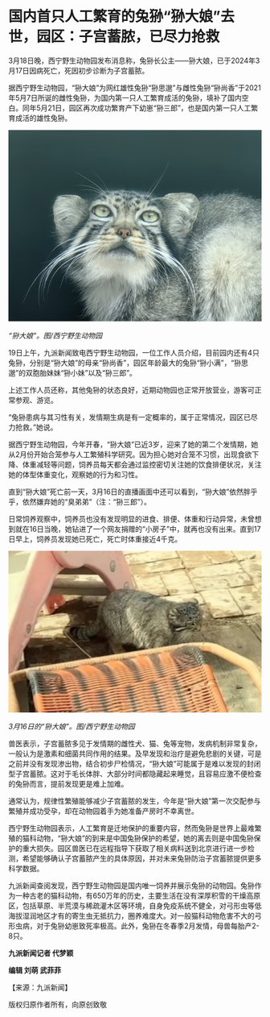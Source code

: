 # 国内首只人工繁育的兔狲“狲大娘”去世，园区：子宫蓄脓，已尽力抢救

3月18日晚，西宁野生动物园发布消息称，兔狲长公主——狲大娘，已于2024年3月17日因病死亡，死因初步诊断为子宫蓄脓。

据西宁野生动物园，“狲大娘”为网红雄性兔狲“狲思邈”与雌性兔狲“狲尚香”于2021年5月7日所诞的雌性兔狲，为国内第一只人工繁育成活的兔狲，填补了国内空白。同年5月21日，园区再次成功繁育产下幼崽“狲三郎”，也是国内第一只人工繁育成活的雄性兔狲。

![0b45c6f71b2ce2b5af99cff89cc8bb09.jpg](https://raw.githubusercontent.com/qqhsx/qqnews_image/main/2024/03/19/国内首只人工繁育的兔狲“狲大娘”去世，园区：子宫蓄脓，已尽力抢救/0b45c6f71b2ce2b5af99cff89cc8bb09.jpg)

_“狲大娘”。图/西宁野生动物园_

19日上午，九派新闻致电西宁野生动物园，一位工作人员介绍，目前园内还有4只兔狲，分别是“狲大娘”的母亲“狲尚香”，园区年龄最大的兔狲“狲小满”，“狲思邈”的双胞胎妹妹“狲小妹”以及“狲三郎”。

上述工作人员还称，其他兔狲的状态良好，近期动物园也正常开放营业，游客可正常参观、游览。

“兔狲患病与其习性有关，发情期生病是有一定概率的，属于正常情况，园区已尽力抢救。”她说。

据西宁野生动物园，今年开春，“狲大娘”已近3岁，迎来了她的第二个发情期，她从2月份开始合笼参与人工繁殖科学研究。因为担心她对合笼不习惯，出现食欲下降、体重减轻等问题，饲养员每天都会通过监控密切关注她的饮食排便状况，关注她的体型体重变化，观察她的行为和习性。

直到“狲大娘”死亡前一天，3月16日的直播画面中还可以看到，“狲大娘”依然胖乎乎，依然嫌弃她的“臭弟弟”（注：“狲三郎”）。

日常饲养观察中，饲养员也没有发现明显的进食、排便、体重和行动异常，未曾想到就在16日当晚，她钻进了一个网友捐赠的“小房子”中，就再也没有出来。直到17日早上，饲养员发现她已死亡，死亡时体重接近4千克。

![d1669fc375fb41958f0393025b5dcf07.jpg](https://raw.githubusercontent.com/qqhsx/qqnews_image/main/2024/03/19/国内首只人工繁育的兔狲“狲大娘”去世，园区：子宫蓄脓，已尽力抢救/d1669fc375fb41958f0393025b5dcf07.jpg)

_3月16日的“狲大娘”。图/西宁野生动物园_

兽医表示，子宫蓄脓多见于发情期的雌性犬、猫、兔等宠物，发病机制非常复杂，一般认为是激素和细菌共同作用的结果。及早发现和治疗是避免悲剧的关键，可是之前并没有发现渗出物，结合初步尸检情况，“狲大娘”可能属于是难以发现的封闭型子宫蓄脓。这对于毛长体胖、大部分时间都隐藏起来睡觉，且容易应激不便检查的兔狲而言，提前发现更是难上加难。

通常认为，规律性繁殖能够减少子宫蓄脓的发生，今年是“狲大娘”第一次交配参与繁殖并成功受孕，却在动物园着手为她准备产房时不幸离世。

西宁野生动物园表示，人工繁育是迁地保护的重要内容，然而兔狲是世界上最难繁殖的猫科动物，“狲大娘”的到来是中国兔狲保护的希望，她的离去则是中国兔狲保护的重大损失。园区兽医已在远程指导下获取了相关病料送到北京进行进一步检测，希望能够确认子宫蓄脓产生的具体原因，并对未来兔狲防治子宫蓄脓提供更多科学数据。

九派新闻查阅发现，西宁野生动物园是国内唯一饲养并展示兔狲的动物园。兔狲作为一种古老的猫科动物，有650万年的历史，主要生活在没有深厚积雪的干燥高原区，包括草原、半荒漠与稀疏灌木区等环境，自身免疫系统不健全，对弓形虫等低海拔湿润地区才有的寄生虫无抵抗力，圈养难度大。对一般猫科动物危害不大的弓形虫病，对于兔狲幼崽致死率极高。此外，兔狲在冬春季2月发情，母兽每胎产2-8只。

**九派新闻记者 代梦颖**

**编辑 刘萌 武菲菲**

【来源：九派新闻】

版权归原作者所有，向原创致敬

